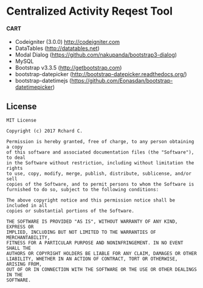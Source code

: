 # Centralized Activity Reqest Tool
#### CART ####
 - Codeigniter (3.0.0) http://codeigniter.com
 - DataTables (http://datatables.net)
 - Modal Dialog (https://github.com/nakupanda/bootstrap3-dialog)
 - MySQL
 - Bootstrap v3.3.5 (http://getbootstrap.com) 
 - bootstrap-datepicker (http://bootstrap-datepicker.readthedocs.org/)
 - bootstrap-datetimejs (https://github.com/Eonasdan/bootstrap-datetimepicker)

License
-------
    MIT License

    Copyright (c) 2017 Rchard C.

    Permission is hereby granted, free of charge, to any person obtaining a copy
    of this software and associated documentation files (the "Software"), to deal
    in the Software without restriction, including without limitation the rights
    to use, copy, modify, merge, publish, distribute, sublicense, and/or sell
    copies of the Software, and to permit persons to whom the Software is
    furnished to do so, subject to the following conditions:

    The above copyright notice and this permission notice shall be included in all
    copies or substantial portions of the Software.

    THE SOFTWARE IS PROVIDED "AS IS", WITHOUT WARRANTY OF ANY KIND, EXPRESS OR
    IMPLIED, INCLUDING BUT NOT LIMITED TO THE WARRANTIES OF MERCHANTABILITY,
    FITNESS FOR A PARTICULAR PURPOSE AND NONINFRINGEMENT. IN NO EVENT SHALL THE
    AUTHORS OR COPYRIGHT HOLDERS BE LIABLE FOR ANY CLAIM, DAMAGES OR OTHER
    LIABILITY, WHETHER IN AN ACTION OF CONTRACT, TORT OR OTHERWISE, ARISING FROM,
    OUT OF OR IN CONNECTION WITH THE SOFTWARE OR THE USE OR OTHER DEALINGS IN THE
    SOFTWARE.